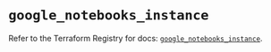 # `google_notebooks_instance`

Refer to the Terraform Registry for docs: [`google_notebooks_instance`](https://registry.terraform.io/providers/hashicorp/google/6.33.0/docs/resources/notebooks_instance).
